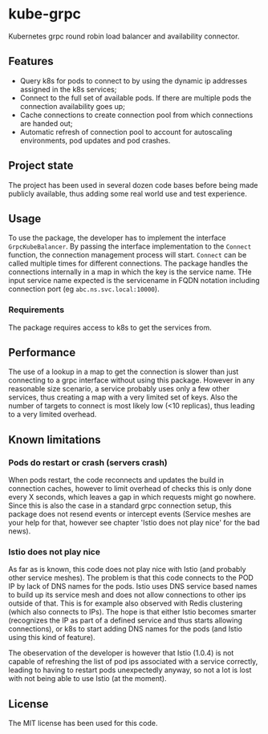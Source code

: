 # kube-grpc

Kubernetes grpc round robin load balancer and availability connector.

## Features

* Query k8s for pods to connect to by using the dynamic ip addresses assigned in the k8s services;
* Connect to the full set of available pods. If there are multiple pods the connection availability goes up;
* Cache connections to create connection pool from which connections are handed out;
* Automatic refresh of connection pool to account for autoscaling environments, pod updates and pod crashes.

## Project state

The project has been used in several dozen code bases before being made publicly available, thus adding some real world use and test experience.

## Usage

To use the package, the developer has to implement the interface `GrpcKubeBalancer`.
By passing the interface implementation to the `Connect` function, the connection management process will start. `Connect` can be called multiple times for different connections. The package handles the connections internally in a map in which the key is the service name. THe input service name expected is the servicename in FQDN notation including connection port (eg `abc.ns.svc.local:10000`).

### Requirements

The package requires access to k8s to get the services from.

## Performance

The use of a lookup in a map to get the connection is slower than just connecting to a grpc interface without using this package. However in any reasonable size scenario, a service probably uses only a few other services, thus creating a map with a very limited set of keys. Also the number of targets to connect is most likely low (<10 replicas), thus leading to a very limited overhead.

## Known limitations

### Pods do restart or crash (servers crash)

When pods restart, the code reconnects and updates the build in connection caches, however to limit overhead of checks this is only done every X seconds, which leaves a gap in which requests might go nowhere. Since this is also the case in a standard grpc connection setup, this package does not resend events or intercept events (Service meshes are your help for that, however see chapter 'Istio does not play nice' for the bad news).

### Istio does not play nice

As far as is known, this code does not play nice with Istio (and probably other service meshes). The problem is that this code connects to the POD IP by lack of DNS names for the pods. Istio uses DNS service based names to build up its service mesh and does not allow connections to other ips outside of that. This is for example also observed with Redis clustering (which also connects to IPs).
The hope is that either Istio becomes smarter (recognizes the IP as part of a defined service and thus starts allowing connections), or k8s to start adding DNS names for the pods (and Istio using this kind of feature).

The obeservation of the developer is however that Istio (1.0.4) is not capable of refreshing the list of pod ips associated with a service correctly, leading to having to restart pods unexpectedly anyway, so not a lot is lost with not being able to use Istio (at the moment).

## License

The MIT license has been used for this code.
